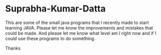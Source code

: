 # Suprabha-Kumar-Datta
This are some of the small java programs that I recently made to start learning JAVA. 
Please let me know the improvements and mistakes that could be made.
And please let me know what level am I right now and if I could use these programs to do something.

Thanks
